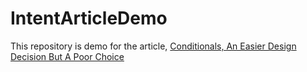 # IntentArticleDemo

This repository is demo for the article, [Conditionals, An Easier Design Decision But A Poor Choice](https://5abhisheksaxena.medium.com)